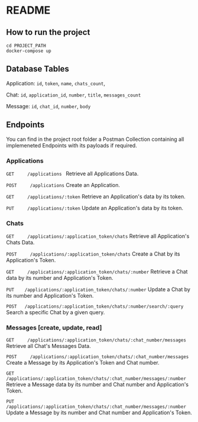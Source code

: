# README
## How to run the project
```
cd PROJECT_PATH
docker-compose up
```

## Database Tables

Application: `id`, `token`, `name`, `chats_count`,

Chat: `id`, `application_id`, `number`, `title`, `messages_count`

Message: `id`, `chat_id`, `number`, `body`

## Endpoints
You can find in the project root folder a Postman Collection containing all implemeneted Endpoints with its payloads if required.

### Applications
`GET     /applications ` Retrieve all Applications Data.

`POST     /applications` Create an Application.

`GET     /applications/:token` Retrieve an Application's data by its token.

`PUT     /applications/:token` Update an Application's data by its token.

### Chats

`GET     /applications/:application_token/chats` Retrieve all Application's Chats Data.

`POST     /applications/:application_token/chats` Create a Chat by its Application's Token.

`GET     /applications/:application_token/chats/:number` Retrieve a Chat data by its number and Application's Token.  

`PUT    /applications/:application_token/chats/:number` Update a Chat by its number and Application's Token.

`POST   /applications/:application_token/chats/:number/search/:query`  Search a specific Chat by a given query.

### Messages [create, update, read]
`GET     /applications/:application_token/chats/:chat_number/messages` Retrieve all Chat's Messages Data.

`POST     /applications/:application_token/chats/:chat_number/messages` Create a Message by its Application's Token and Chat number.

`GET     /applications/:application_token/chats/:chat_number/messages/:number` Retrieve a Message data by its number and Chat number and Application's Token. 

`PUT     /applications/:application_token/chats/:chat_number/messages/:number` Update a Message by its number and Chat number and Application's Token.
